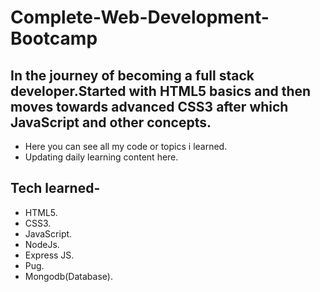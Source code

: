 # Complete-Web-Development-Bootcamp
## In the journey of becoming a full stack developer.Started with HTML5 basics and then moves towards advanced CSS3 after which JavaScript and other concepts.
* Here you can see all my code or topics i learned.
* Updating daily learning content here.


## Tech learned-
* HTML5.
* CSS3.
* JavaScript.
* NodeJs.
* Express JS.
* Pug.
* Mongodb(Database).
